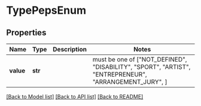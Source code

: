 # TypePepsEnum


## Properties
Name | Type | Description | Notes
------------ | ------------- | ------------- | -------------
**value** | **str** |  |  must be one of ["NOT_DEFINED", "DISABILITY", "SPORT", "ARTIST", "ENTREPRENEUR", "ARRANGEMENT_JURY", ]

[[Back to Model list]](../README.md#documentation-for-models) [[Back to API list]](../README.md#documentation-for-api-endpoints) [[Back to README]](../README.md)


